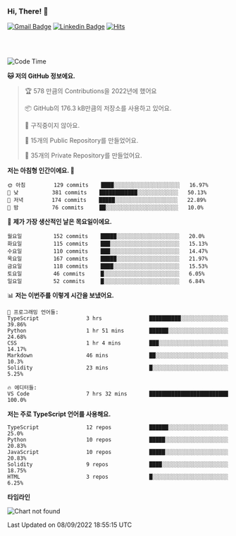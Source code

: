 ### Hi, There! 👋


[![Gmail Badge](https://img.shields.io/badge/-725psh@gmail.com-c14438?style=flat&logo=Gmail&logoColor=white&link=mailto:725psh@gmail.com)](mailto:725psh@gmail.com) 
[![Linkedin Badge](https://img.shields.io/badge/-soohanpark-0072b1?style=flat&logo=Linkedin&logoColor=white&link=https://www.linkedin.com/in/soohanpark/)](https://www.linkedin.com/in/soohanpark/) 
[![Hits](https://hits.seeyoufarm.com/api/count/incr/badge.svg?url=https%3A%2F%2Fgithub.com%2FSoohan-Park&count_bg=%23000000&title_bg=%23828282&icon=gradle.svg&icon_color=%23FFFFFF&title=Visited&edge_flat=false)](https://hits.seeyoufarm.com)  

<br />
<br />

<!--START_SECTION:waka-->
![Code Time](http://img.shields.io/badge/Code%20Time-247%20hrs%2048%20mins-blue)

**🐱 저의 GitHub 정보에요.** 

> 🏆 578 만큼의 Contributions을 2022년에 했어요
 > 
> 📦 GitHub의 176.3 kB만큼의 저장소를 사용하고 있어요. 
 > 
> 🚫 구직중이지 않아요.
 > 
> 📜 15개의 Public Repository를 만들었어요. 
 > 
> 🔑 35개의 Private Repository를 만들었어요.  
 > 
**저는 아침형 인간이에요. 🐤** 

```text
🌞 아침         129 commits    ████░░░░░░░░░░░░░░░░░░░░░   16.97% 
🌆 낮　         381 commits    ████████████░░░░░░░░░░░░░   50.13% 
🌃 저녁         174 commits    █████░░░░░░░░░░░░░░░░░░░░   22.89% 
🌙 밤　         76 commits     ██░░░░░░░░░░░░░░░░░░░░░░░   10.0%

```
📅 **제가 가장 생산적인 날은 목요일이에요.** 

```text
월요일          152 commits    █████░░░░░░░░░░░░░░░░░░░░   20.0% 
화요일          115 commits    ███░░░░░░░░░░░░░░░░░░░░░░   15.13% 
수요일          110 commits    ███░░░░░░░░░░░░░░░░░░░░░░   14.47% 
목요일          167 commits    █████░░░░░░░░░░░░░░░░░░░░   21.97% 
금요일          118 commits    ████░░░░░░░░░░░░░░░░░░░░░   15.53% 
토요일          46 commits     █░░░░░░░░░░░░░░░░░░░░░░░░   6.05% 
일요일          52 commits     █░░░░░░░░░░░░░░░░░░░░░░░░   6.84%

```


📊 **저는 이번주를 이렇게 시간을 보냈어요.** 

```text
💬 프로그래밍 언어들: 
TypeScript               3 hrs               ██████████░░░░░░░░░░░░░░░   39.86% 
Python                   1 hr 51 mins        ██████░░░░░░░░░░░░░░░░░░░   24.68% 
CSS                      1 hr 4 mins         ███░░░░░░░░░░░░░░░░░░░░░░   14.17% 
Markdown                 46 mins             ██░░░░░░░░░░░░░░░░░░░░░░░   10.3% 
Solidity                 23 mins             █░░░░░░░░░░░░░░░░░░░░░░░░   5.25%

🔥 에디터들: 
VS Code                  7 hrs 32 mins       █████████████████████████   100.0%

```

**저는 주로 TypeScript 언어를 사용해요.** 

```text
TypeScript               12 repos            ██████░░░░░░░░░░░░░░░░░░░   25.0% 
Python                   10 repos            █████░░░░░░░░░░░░░░░░░░░░   20.83% 
JavaScript               10 repos            █████░░░░░░░░░░░░░░░░░░░░   20.83% 
Solidity                 9 repos             ████░░░░░░░░░░░░░░░░░░░░░   18.75% 
HTML                     3 repos             █░░░░░░░░░░░░░░░░░░░░░░░░   6.25%

```


**타임라인**

![Chart not found](https://raw.githubusercontent.com/Soohan-Park/Soohan-Park/master/charts/bar_graph.png) 


 Last Updated on 08/09/2022 18:55:15 UTC
<!--END_SECTION:waka-->
